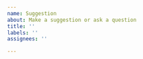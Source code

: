 ```yaml
---
name: Suggestion
about: Make a suggestion or ask a question
title: ''
labels: ''
assignees: ''

---
```


<!--
Thank you for taking time to offer a suggestion or ask a question!
 -->
